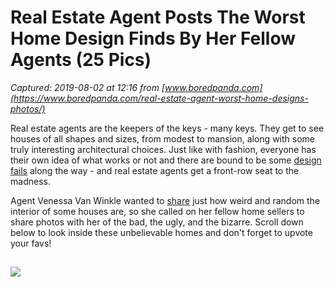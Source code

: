 # Real Estate Agent Posts The Worst Home Design Finds By Her Fellow Agents (25 Pics)

_Captured: 2019-08-02 at 12:16 from [www.boredpanda.com](https://www.boredpanda.com/real-estate-agent-worst-home-designs-photos/)_

Real estate agents are the keepers of the keys - many keys. They get to see houses of all shapes and sizes, from modest to mansion, along with some truly interesting architectural choices. Just like with fashion, everyone has their own idea of what works or not and there are bound to be some [design fails](https://www.boredpanda.com/crappy-bad-design-fail) along the way - and real estate agents get a front-row seat to the madness.

Agent Venessa Van Winkle wanted to [share](https://www.facebook.com/Venessavw/posts/10157371442740351) just how weird and random the interior of some houses are, so she called on her fellow home sellers to share photos with her of the bad, the ugly, and the bizarre. Scroll down below to look inside these unbelievable homes and don't forget to upvote your favs!

## ![](https://static.boredpanda.com/blog/wp-content/uploads/2019/08/real-estate-agent-worst-home-designs-photos-50.jpg)
